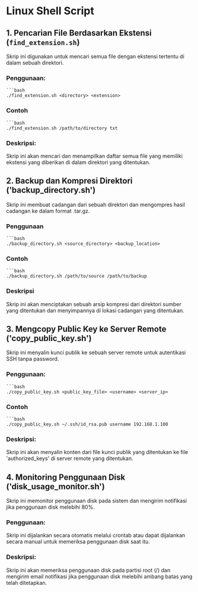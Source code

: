 # Linux Shell Script

## 1. Pencarian File Berdasarkan Ekstensi (`find_extension.sh`)
Skrip ini digunakan untuk mencari semua file dengan ekstensi tertentu di dalam sebuah direktori.

### Penggunaan:
    ```bash
    ./find_extension.sh <directory> <extension>

### Contoh
    ```bash
    ./find_extension.sh /path/to/directory txt

### Deskripsi:
Skrip ini akan mencari dan menampilkan daftar semua file yang memiliki ekstensi yang diberikan di dalam direktori yang ditentukan.

## 2. Backup dan Kompresi Direktori ('backup_directory.sh')
Skrip ini membuat cadangan dari sebuah direktori dan mengompres hasil cadangan ke dalam format .tar.gz.

### Penggunaan
    ```bash
    ./backup_directory.sh <source_directory> <backup_location>
    
### Contoh
    ```bash
    ./backup_directory.sh /path/to/source /path/to/backup

### Deskripsi
Skrip ini akan menciptakan sebuah arsip kompresi dari direktori sumber yang ditentukan dan menyimpannya di lokasi cadangan yang ditentukan.

## 3. Mengcopy Public Key ke Server Remote ('copy_public_key.sh')
Skrip ini menyalin kunci publik ke sebuah server remote untuk autentikasi SSH tanpa password.

### Penggunaan:
    ```bash
    ./copy_public_key.sh <public_key_file> <username> <server_ip>

### Contoh 
    ```bash
    ./copy_public_key.sh ~/.ssh/id_rsa.pub username 192.168.1.100

### Deskripsi:
Skrip ini akan menyalin konten dari file kunci publik yang ditentukan ke file 'authorized_keys' di server remote yang ditentukan.

## 4. Monitoring Penggunaan Disk ('disk_usage_monitor.sh')
Skrip ini memonitor penggunaan disk pada sistem dan mengirim notifikasi jika penggunaan disk melebihi 80%.

### Penggunaan:
Skrip ini dijalankan secara otomatis melalui crontab atau dapat dijalankan secara manual untuk memeriksa penggunaan disk saat itu.

### Deskripsi:
Skrip ini akan memeriksa penggunaan disk pada partisi root (/) dan mengirim email notifikasi jika penggunaan disk melebihi ambang batas yang telah ditetapkan.



